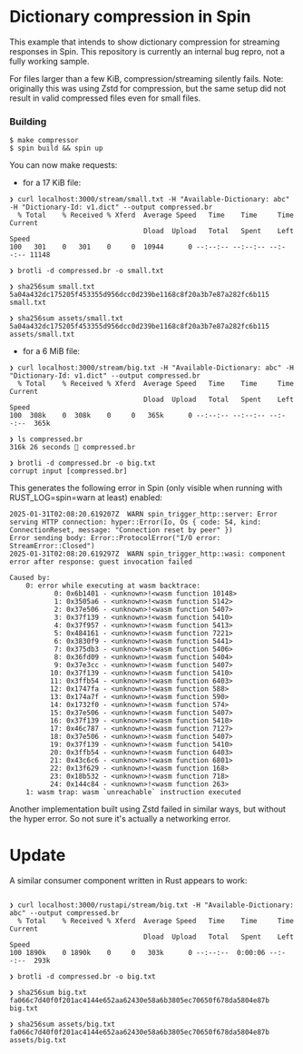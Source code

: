 # Dictionary compression in Spin

This example that intends to show dictionary compression for streaming responses in Spin.
This repository is currently an internal bug repro, not a fully working sample.

For files larger than a few KiB, compression/streaming silently fails.
Note: originally this was using Zstd for compression, but the same setup did not result in valid compressed files even for small files.


### Building

```
$ make compressor
$ spin build && spin up
```

You can now make requests:

* for a 17 KiB file:

```
❯ curl localhost:3000/stream/small.txt -H "Available-Dictionary: abc" -H "Dictionary-Id: v1.dict" --output compressed.br
  % Total    % Received % Xferd  Average Speed   Time    Time     Time  Current
                                 Dload  Upload   Total   Spent    Left  Speed
100   301    0   301    0     0  10944      0 --:--:-- --:--:-- --:--:-- 11148

❯ brotli -d compressed.br -o small.txt

❯ sha256sum small.txt
5a04a432dc175205f453355d956dcc0d239be1168c8f20a3b7e87a282fc6b115  small.txt

❯ sha256sum assets/small.txt
5a04a432dc175205f453355d956dcc0d239be1168c8f20a3b7e87a282fc6b115  assets/small.txt
```

* for a 6 MiB file:

```
❯ curl localhost:3000/stream/big.txt -H "Available-Dictionary: abc" -H "Dictionary-Id: v1.dict" --output compressed.br
  % Total    % Received % Xferd  Average Speed   Time    Time     Time  Current
                                 Dload  Upload   Total   Spent    Left  Speed
100  308k    0  308k    0     0   365k      0 --:--:-- --:--:-- --:--:--  365k

❯ ls compressed.br
316k 26 seconds  compressed.br

❯ brotli -d compressed.br -o big.txt
corrupt input [compressed.br]
```

This generates the following error in Spin (only visible when running with RUST_LOG=spin=warn at least) enabled:

```
2025-01-31T02:08:20.619207Z  WARN spin_trigger_http::server: Error serving HTTP connection: hyper::Error(Io, Os { code: 54, kind: ConnectionReset, message: "Connection reset by peer" })
Error sending body: Error::ProtocolError("I/O error: StreamError::Closed")
2025-01-31T02:08:20.619297Z  WARN spin_trigger_http::wasi: component error after response: guest invocation failed

Caused by:
    0: error while executing at wasm backtrace:
           0: 0x6b1401 - <unknown>!<wasm function 10148>
           1: 0x3505a6 - <unknown>!<wasm function 5142>
           2: 0x37e506 - <unknown>!<wasm function 5407>
           3: 0x37f139 - <unknown>!<wasm function 5410>
           4: 0x37f957 - <unknown>!<wasm function 5413>
           5: 0x484161 - <unknown>!<wasm function 7221>
           6: 0x3830f9 - <unknown>!<wasm function 5441>
           7: 0x375db3 - <unknown>!<wasm function 5406>
           8: 0x36fd09 - <unknown>!<wasm function 5404>
           9: 0x37e3cc - <unknown>!<wasm function 5407>
          10: 0x37f139 - <unknown>!<wasm function 5410>
          11: 0x3ffb54 - <unknown>!<wasm function 6403>
          12: 0x1747fa - <unknown>!<wasm function 588>
          13: 0x174a7f - <unknown>!<wasm function 590>
          14: 0x1732f0 - <unknown>!<wasm function 574>
          15: 0x37e506 - <unknown>!<wasm function 5407>
          16: 0x37f139 - <unknown>!<wasm function 5410>
          17: 0x46c787 - <unknown>!<wasm function 7127>
          18: 0x37e506 - <unknown>!<wasm function 5407>
          19: 0x37f139 - <unknown>!<wasm function 5410>
          20: 0x3ffb54 - <unknown>!<wasm function 6403>
          21: 0x43c6c6 - <unknown>!<wasm function 6801>
          22: 0x13f629 - <unknown>!<wasm function 168>
          23: 0x18b532 - <unknown>!<wasm function 718>
          24: 0x144c84 - <unknown>!<wasm function 263>
    1: wasm trap: wasm `unreachable` instruction executed
```

Another implementation built using Zstd failed in similar ways, but without the hyper error. So not sure it's actually a networking error. 



# Update

A similar consumer component written in Rust appears to work:

```

❯ curl localhost:3000/rustapi/stream/big.txt -H "Available-Dictionary: abc" --output compressed.br
  % Total    % Received % Xferd  Average Speed   Time    Time     Time  Current
                                 Dload  Upload   Total   Spent    Left  Speed
100 1890k    0 1890k    0     0   303k      0 --:--:--  0:00:06 --:--:--  293k

❯ brotli -d compressed.br -o big.txt

❯ sha256sum big.txt
fa066c7d40f0f201ac4144e652aa62430e58a6b3805ec70650f678da5804e87b  big.txt

❯ sha256sum assets/big.txt
fa066c7d40f0f201ac4144e652aa62430e58a6b3805ec70650f678da5804e87b  assets/big.txt
```

